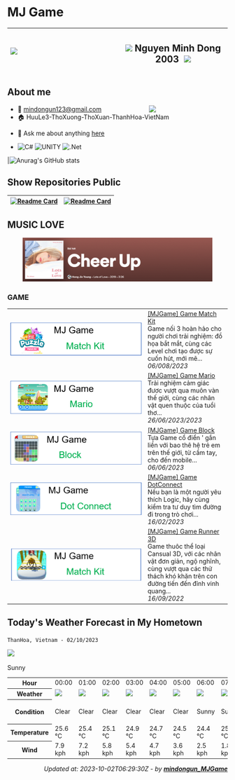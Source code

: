 # MJ Game

|<img align='left' src="https://github.com/mindongun123/MJGame/blob/main/MJGame.gif" width="240">| <h2>  <img src="https://media.giphy.com/media/VgCDAzcKvsR6OM0uWg/giphy.gif" width="50"> Nguyen Minh Dong 2003 <image>  <img src="https://media.giphy.com/media/mGcNjsfWAjY5AEZNw6/giphy.gif" width="50"> </h2>|
| --- | --- |
    

## **About me**
<img align='right' src="https://media.giphy.com/media/M9gbBd9nbDrOTu1Mqx/giphy.gif" width="180">

- 📧 mindongun123@gmail.com
- 🏠 HuuLe3-ThoXuong-ThoXuan-ThanhHoa-VietNam

<!-- - 💼 FrontEnd Engineer at [Razorpay](http://razorpay.com/) -->
<!-- - 📈 Built github-readme-stats, verlyjs and more, **50m+** hits • **50K** stars on GitHub -->
<!-- - ❤️ I love writing TypeScript, and building fun experiments on type-level -->
- 💬 Ask me about anything [here](https://facebook.com//md.6823)
  
- ![C#](https://img.shields.io/badge/c%23-%23239120.svg?style=for-the-badge&logo=c-sharp&logoColor=white)
![UNITY](https://img.shields.io/badge/Unity-%2320232a.svg?style=for-the-badge&logo=unity&logoColor=white) 
![.Net](https://img.shields.io/badge/.NET-5C2D91?style=for-the-badge&logo=.net&logoColor=white)



<!-- 
| <a href="https://github.com/mindongun123"><img align="center" src="https://github-readme-stats.vercel.app/api?username=mindongun123&show_icons=true&include_all_commits=true&theme=buefy&hide_border=true" alt="Anurag's github stats" /></a> | <a href="https://github.com/mindongun123"><img align="center" src="https://github-readme-stats.vercel.app/api/top-langs/?username=mindongun123&layout=compact&theme=buefy&hide_border=true" /></a> |
| ------------- | ------------- | -->




|![Anurag's GitHub stats](https://github-readme-stats.vercel.app/api?username=mindongun123&show_icons=true&theme=white)







## Show Repositories Public


|[![Readme Card](https://github-readme-stats.vercel.app/api/pin/?username=mindongun123&repo=mindongun123&show_owner=true)](https://github.com/mindongun123/mindongun123)|[![Readme Card](https://github-readme-stats.vercel.app/api/pin/?username=mindongun123&repo=MJGame_APK&show_owner=true)](https://github.com/mindongun123/MJGame_APK)|
| ------------- | ------------- |


## MUSIC LOVE


<!-- Nothing weird to see here -->
<div  align="center">
  <a href="https://open.spotify.com/track/0NOOpNzTcrgMiKigtt9hXa">
    <img src= "https://github.com/mindongun123/mindongun123/blob/main/CheerUp.png" right ="400" height = "100">
<!--     <img src="https://raw.githubusercontent.com/andyruwruw/andyruwruw/master/example/now-playing.svg" > -->
  </a>
</div>

### GAME

<table>
        <tr>
            <td width="300px">
                <a href="https://github.com/mindongun123/MJGame_APK/releases/tag/MatchKit">
                    <img src="https://github.com/mindongun123/mindongun123/blob/main/MatchKit.png" alt="thumbnail">
                </a>
            </td>
            <td>
                <a href="https://github.com/mindongun123/MJGame_APK/releases/tag/MatchKit">[MJGame] Game Match Kit</a>
                <div>Game nối 3 hoàn hảo cho người chơi trải nghiệm: đồ họa bắt mắt, cùng các Level chơi tạo được sự cuốn hút, mới mẽ...</div>
                <div><i>06/008/2023</i></div>
            </td>
        </tr>
        <tr>
            <td width="300px">
                <a href="https://github.com/mindongun123/MJGame_APK/releases/tag/MJGame_Mario">
                    <img src="https://github.com/mindongun123/mindongun123/blob/main/GMario.png"" alt="thumbnail">
                </a>
            </td>
            <td>
                <a href="https://github.com/mindongun123/MJGame_APK/releases/tag/MJGame_Mario">[MJGame] Game Mario</a>
                <div>Trải nghiệm cảm giác đươc vượt qua muôn vàn thế giới, cùng các nhân vật quen thuộc của tuổi thơ...</div>
                <div><i>26/06/2023/2023</i></div>
            </td>
        </tr>
        <tr>
            <td width="300px">
                <a href="https://github.com/mindongun123/MJGame_APK/releases/tag/MJGame_Block">
                    <img src="https://github.com/mindongun123/mindongun123/blob/main/GBlock.png" alt="thumbnail">
                </a>
            </td>
            <td>
                <a href="https://github.com/mindongun123/MJGame_APK/releases/tag/MJGame_Block">[MJGame] Game Block</a>
                <div>Tựa Game cổ điển &#39; gắn liền với bao thê hệ trẻ em trên thế giới, từ cầm tay, cho đến mobile...</div>
                <div><i>06/06/2023</i></div>
            </td>
        </tr>
        <tr>
            <td width="300px">
                <a href="https://github.com/mindongun123/MJGame_APK/releases/tag/MJGame-Connect">
                    <img src="https://github.com/mindongun123/mindongun123/blob/main/GConnect.png" alt="thumbnail">
                </a>
            </td>
            <td>
                <a href="https://github.com/mindongun123/MJGame_APK/releases/tag/MJGame-Connect">[MJGame] Game DotConnect</a>
                <div>Nếu bạn là một người yêu thích Logic, hãy cùng kiểm tra tư duy tìm đường đi trong trò chơi...</div>
                <div><i>16/02/2023</i></div>
            </td>
        </tr>
        <tr>
            <td width="300px">
                <a href="https://github.com/mindongun123/MJGame_APK/releases/tag/runner3D">
                    <img src="https://github.com/mindongun123/mindongun123/blob/main/Runner3D.png">
                </a>
            </td>
            <td>
                <a href="https://github.com/mindongun123/MJGame_APK/releases/tag/runner3D">[MJGame] Game Runner 3D</a>
                <div>Game thuôc thể loại Cansual 3D, với các nhân vật đơn giản, ngộ nghĩnh, cùng vượt qua các thử thách khó khăn trên con đường tiến đến đỉnh vinh quang...</div>
                <div><i>16/09/2022</i></div>
            </td>
        </tr>
</table>



<!-- Proudly created with GPRM ( https://gprm.itsvg.in ) -->


## Today's Weather Forecast in My Hometown



`ThanHoa, Vietnam - 02/10/2023`

<img src="https://cdn.weatherapi.com/weather/64x64/day/113.png"/>

Sunny


<table>
    <tr>
        <th>Hour</th>
        <td>00:00</td><td>01:00</td><td>02:00</td><td>03:00</td><td>04:00</td><td>05:00</td><td>06:00</td><td>07:00</td><td>08:00</td><td>09:00</td><td>10:00</td><td>11:00</td><td>12:00</td><td>13:00</td><td>14:00</td><td>15:00</td><td>16:00</td><td>17:00</td><td>18:00</td><td>19:00</td><td>20:00</td><td>21:00</td><td>22:00</td><td>23:00</td>
    </tr>
    <tr>
        <th>Weather</th>
        <td><img src="https://cdn.weatherapi.com/weather/64x64/night/113.png"></img></td><td><img src="https://cdn.weatherapi.com/weather/64x64/night/113.png"></img></td><td><img src="https://cdn.weatherapi.com/weather/64x64/night/113.png"></img></td><td><img src="https://cdn.weatherapi.com/weather/64x64/night/113.png"></img></td><td><img src="https://cdn.weatherapi.com/weather/64x64/night/113.png"></img></td><td><img src="https://cdn.weatherapi.com/weather/64x64/night/113.png"></img></td><td><img src="https://cdn.weatherapi.com/weather/64x64/day/113.png"></img></td><td><img src="https://cdn.weatherapi.com/weather/64x64/day/113.png"></img></td><td><img src="https://cdn.weatherapi.com/weather/64x64/day/113.png"></img></td><td><img src="https://cdn.weatherapi.com/weather/64x64/day/113.png"></img></td><td><img src="https://cdn.weatherapi.com/weather/64x64/day/113.png"></img></td><td><img src="https://cdn.weatherapi.com/weather/64x64/day/113.png"></img></td><td><img src="https://cdn.weatherapi.com/weather/64x64/day/113.png"></img></td><td><img src="https://cdn.weatherapi.com/weather/64x64/day/116.png"></img></td><td><img src="https://cdn.weatherapi.com/weather/64x64/day/113.png"></img></td><td><img src="https://cdn.weatherapi.com/weather/64x64/day/113.png"></img></td><td><img src="https://cdn.weatherapi.com/weather/64x64/day/116.png"></img></td><td><img src="https://cdn.weatherapi.com/weather/64x64/day/176.png"></img></td><td><img src="https://cdn.weatherapi.com/weather/64x64/night/176.png"></img></td><td><img src="https://cdn.weatherapi.com/weather/64x64/night/113.png"></img></td><td><img src="https://cdn.weatherapi.com/weather/64x64/night/113.png"></img></td><td><img src="https://cdn.weatherapi.com/weather/64x64/night/113.png"></img></td><td><img src="https://cdn.weatherapi.com/weather/64x64/night/113.png"></img></td><td><img src="https://cdn.weatherapi.com/weather/64x64/night/113.png"></img></td>
    </tr>
    <tr>
        <th>Condition</th>
        <td width="200px">Clear</td><td width="200px">Clear</td><td width="200px">Clear</td><td width="200px">Clear</td><td width="200px">Clear</td><td width="200px">Clear</td><td width="200px">Sunny</td><td width="200px">Sunny</td><td width="200px">Sunny</td><td width="200px">Sunny</td><td width="200px">Sunny</td><td width="200px">Sunny</td><td width="200px">Sunny</td><td width="200px">Partly cloudy</td><td width="200px">Sunny</td><td width="200px">Sunny</td><td width="200px">Partly cloudy</td><td width="200px">Patchy rain possible</td><td width="200px">Patchy rain possible</td><td width="200px">Clear</td><td width="200px">Clear</td><td width="200px">Clear</td><td width="200px">Clear</td><td width="200px">Clear</td>
    </tr>
    <tr>
        <th>Temperature</th>
        <td>25.6 °C</td><td>25.4 °C</td><td>25.1 °C</td><td>24.9 °C</td><td>24.7 °C</td><td>24.5 °C</td><td>24.4 °C</td><td>25.6 °C</td><td>27.3 °C</td><td>29 °C</td><td>30.5 °C</td><td>31.7 °C</td><td>32.4 °C</td><td>33 °C</td><td>33.3 °C</td><td>33.4 °C</td><td>32.7 °C</td><td>30.7 °C</td><td>28.6 °C</td><td>27.7 °C</td><td>27 °C</td><td>26.5 °C</td><td>26.1 °C</td><td>25.8 °C</td>
    </tr>
    <tr>
        <th>Wind</th>
        <td>7.9 kph</td><td>7.2 kph</td><td>5.8 kph</td><td>5.4 kph</td><td>4.7 kph</td><td>3.6 kph</td><td>2.5 kph</td><td>1.8 kph</td><td>2.2 kph</td><td>1.8 kph</td><td>1.8 kph</td><td>4.3 kph</td><td>5.8 kph</td><td>3.6 kph</td><td>7.6 kph</td><td>9 kph</td><td>10.8 kph</td><td>13 kph</td><td>15.1 kph</td><td>14.8 kph</td><td>13 kph</td><td>10.8 kph</td><td>9.7 kph</td><td>8.6 kph</td>
    </tr>
</table>


<div align="right">

*Updated at: 2023-10-02T06:29:30Z - by **[mindongun_MJGame](https://github.com/mindongun123/mindongun123)***

</div>





